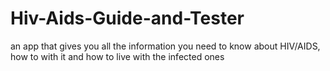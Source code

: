# Hiv-Aids-Guide-and-Tester
an app that gives you all the information you need to know about HIV/AIDS, how to with it and how to live with the infected ones
